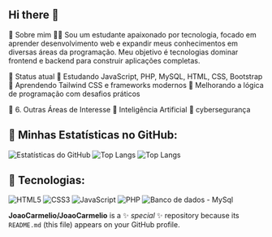 ## Hi there 👋

📌 Sobre mim
👨‍💻 Sou um estudante apaixonado por tecnologia, focado em aprender desenvolvimento web e expandir meus conhecimentos em diversas áreas da programação. Meu objetivo é tecnologias dominar frontend e backend para construir aplicações completas.

📌 Status atual
🔹 Estudando JavaScript, PHP, MySQL, HTML, CSS, Bootstrap
🔹 Aprendendo Tailwind CSS e frameworks modernos
🔹 Melhorando a lógica de programação com desafios práticos

📌 6. Outras Áreas de Interesse
🔹 Inteligência Artificial
🔹 cybersegurança
## 🌟 Minhas Estatísticas no GitHub:
![Estatísticas do GitHub](https://github-readme-stats.vercel.app/api?username=JoãoCarmelio&show_icons=true&theme=dracula)
![Top Langs](https://github-readme-stats.vercel.app/api/top-langs/?username=JCarmelio&layout=compact&theme=dracula)
![Top Langs](https://github-readme-stats.vercel.app/api/top-langs/?username=JCarmelio&layout=compact&theme=dracula)
## 🚀 Tecnologias:
![HTML5](https://img.shields.io/badge/HTML5-E34F26?style=for-the-badge&logo=html5&logoColor=white)
![CSS3](https://img.shields.io/badge/CSS3-1572B6?style=for-the-badge&logo=css3&logoColor=white)
![JavaScript](https://img.shields.io/badge/JavaScript-F7DF1E?style=for-the-badge&logo=javascript&logoColor=black)
![PHP](https://img.shields.io/badge/PHP-777BB4?style=for-the-badge&logo=php&logoColor=white)
![Banco de dados -  MySql](https://img.shields.io/badge/Mysql-3776AB?style=for-the-badge&logo=mysql&logoColor=white)




**JoaoCarmelio/JoaoCarmelio** is a ✨ _special_ ✨ repository because its `README.md` (this file) appears on your GitHub profile.

